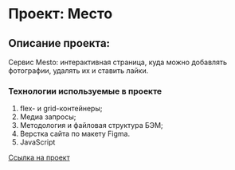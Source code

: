# Проект: Место

## Описание проекта:
Cервис Mesto: интерактивная страница, куда можно добавлять фотографии, удалять их и ставить лайки.

### Технологии используемые в проекте
1. flex- и grid-контейнеры;
2. Медиа запросы;
3. Методология и файловая структура БЭМ;
4. Верстка сайта по макету Figma.
5. JavaScript

[Ссылка на проект](https://colindirt.github.io/mesto/)
